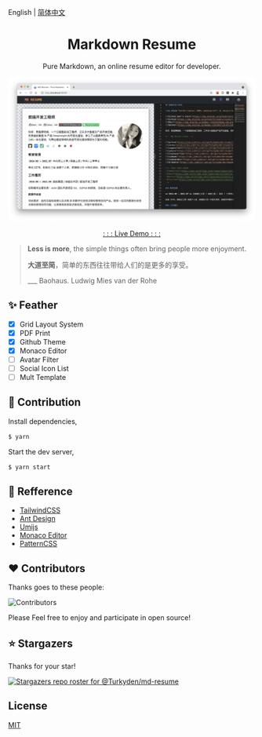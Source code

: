 English | [简体中文](./README_cn-zh.md)

<h1 align="center">Markdown Resume</h1>

<p align="center">Pure Markdown, an online resume editor for developer.

</p>

![screenshot](./screenshot.png)

<p align="center"><a href="https://md-resume.vercel.app" target="_blank">: : : Live Demo : : :</a></p>

> **Less is more**, the simple things often bring people more enjoyment.
>
> **大道至简**，简单的东西往往带给人们的是更多的享受。
>
> \_\_\_ Baohaus. Ludwig Mies van der Rohe

## ✨ Feather

- [x] Grid Layout System
- [x] PDF Print
- [x] Github Theme
- [x] Monaco Editor
- [ ] Avatar Filter
- [ ] Social Icon List
- [ ] Mult Template

## 🔨 Contribution

Install dependencies,

```bash
$ yarn
```

Start the dev server,

```bash
$ yarn start
```

## 🔖 Refference

- [TailwindCSS](http://watermark.dxcweb.com/)
- [Ant Design](https://github.com/bokuweb/react-rnd)
- [Umijs](http://watermark.dxcweb.com/)
- [Monaco Editor](https://github.com/pansyjs/react-components/tree/master/packages/watermark)
- [PatternCSS](https://bansal.io/pattern-css)

## ❤️ Contributors

Thanks goes to these people:

![Contributors](https://contrib.rocks/image?repo=Turkyden/md-resume)

Please Feel free to enjoy and participate in open source!

## ⭐ Stargazers

Thanks for your star!

[![Stargazers repo roster for @Turkyden/md-resume](https://reporoster.com/stars/Turkyden/md-resume)](https://github.com/Turkyden/md-resume/stargazers)

## License

[MIT](./LICENSE)
